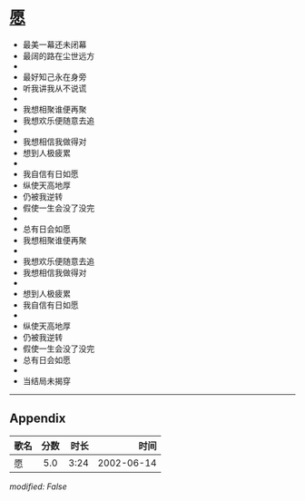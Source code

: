 # [愿](https://music.163.com/song?id=67036)

* 最美一幕还未闭幕
* 最阔的路在尘世远方
* 
* 最好知己永在身旁
* 听我讲我从不说谎
* 
* 我想相聚谁便再聚
* 我想欢乐便随意去追
* 
* 我想相信我做得对
* 想到人极疲累
* 
* 我自信有日如愿
* 纵使天高地厚
* 仍被我逆转
* 假使一生会没了没完
* 
* 总有日会如愿
* 我想相聚谁便再聚
* 
* 我想欢乐便随意去追
* 我想相信我做得对
* 
* 想到人极疲累
* 我自信有日如愿
* 
* 纵使天高地厚
* 仍被我逆转
* 假使一生会没了没完
* 总有日会如愿
* 
* 当结局未揭穿


---

## Appendix

|歌名|分数|时长|时间|
|:---|:---:|---:|---:|
|愿|5.0|3:24|2002-06-14

*modified: False*